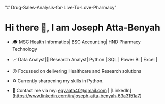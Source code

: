 "# Drug-Sales-Analysis-for-Live-To-Love-Pharmacy" 
# Hi there 👋, I am Joseph Atta-Benyah

- 🎓 MSC Health Informatics| BSC Accounting| HND Pharmacy Technology
- 📈 Data Analyst|🔬 Research Analyst| Python | SQL | Power BI | Excel |
- 😣 Focussed on delivering Healthcare and Research solutions
  
- ♻️ Currently sharpening my skills in Python.
- 📧 Contact me via my: egyaata40@gmail.com | [LinkedIn] (https://www.linkedin.com/in/joseph-atta-benyah-63a3151a7)

